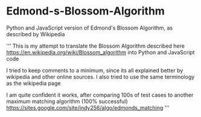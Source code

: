 # Edmond-s-Blossom-Algorithm
Python and JavaScript version of Edmond's Blossom Algorithm, as described by Wikipedia

'''
This is my attempt to translate the Blossom Algorithm described here 
https://en.wikipedia.org/wiki/Blossom_algorithm into Python and JavaScript code 

I tried to keep comments to a minimum, since its all explained better by wikipedia and other online sources.
I also tried to use the same terminology as the wikipedia page

I am quite confident it works, after comparing 100s of test cases to another maximum matching algorithm (100% successful)
https://sites.google.com/site/indy256/algo/edmonds_matching 
'''

